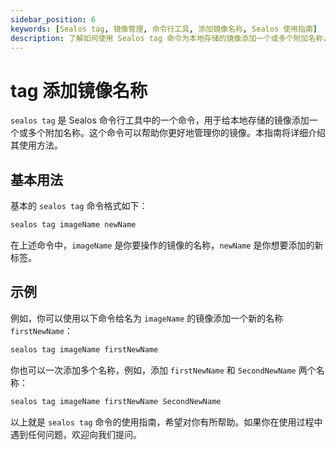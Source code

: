 ```yaml
---
sidebar_position: 6
keywords: [Sealos tag, 镜像管理, 命令行工具, 添加镜像名称, Sealos 使用指南]
description: 了解如何使用 Sealos tag 命令为本地存储的镜像添加一个或多个附加名称，提升镜像管理效率。
---
```


# tag 添加镜像名称

`sealos tag` 是 Sealos 命令行工具中的一个命令，用于给本地存储的镜像添加一个或多个附加名称。这个命令可以帮助你更好地管理你的镜像。本指南将详细介绍其使用方法。

## 基本用法

基本的 `sealos tag` 命令格式如下：

```bash
sealos tag imageName newName
```

在上述命令中，`imageName` 是你要操作的镜像的名称，`newName` 是你想要添加的新标签。

## 示例

例如，你可以使用以下命令给名为 `imageName` 的镜像添加一个新的名称 `firstNewName`：

```bash
sealos tag imageName firstNewName
```

你也可以一次添加多个名称，例如，添加 `firstNewName` 和 `SecondNewName` 两个名称：

```bash
sealos tag imageName firstNewName SecondNewName
```

以上就是 `sealos tag` 命令的使用指南，希望对你有所帮助。如果你在使用过程中遇到任何问题，欢迎向我们提问。
